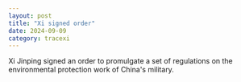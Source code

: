 ```yaml
---
layout: post
title: "Xi signed order"
date: 2024-09-09
category: tracexi
---
```


Xi Jinping signed an order to promulgate a set of regulations on the environmental protection work of China's military.
